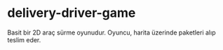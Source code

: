 # delivery-driver-game
Basit bir 2D araç sürme oyunudur. Oyuncu, harita üzerinde paketleri alıp teslim eder.
